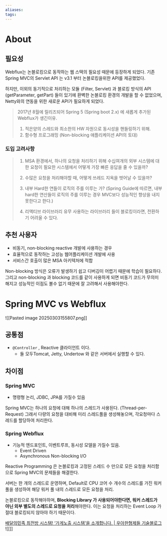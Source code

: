 ```yaml
---
aliases: 
tags:
---
```

# About 


## 필요성

Webflux는 논블로킹으로 동작하는 웹 스택의 필요성 때문에 등장하게 되었다. 기존 Spring MVC의 Servlet API 는 v3.1 부터 논블로킹을위한 API를 제공했었다. 

하지만, 이외의 동기적으로 처리하는 모듈 (Filter, Servlet) 과 블로킹 방식의 API (getParameter, getPart) 들이 있기에 환벽한 논블로킹 환경의 개발을 할 수 없었으며, Netty와의 연동을 위한 새로운 API가 필요하게 되었다. 

> 2017년 8월에 릴리즈되어 Spring 5 (Spring boot 2.x) 에 새롭게 추가된 Webflux가 생긴이유.
> 
> 1. 적은양의 스레드와 최소한의 HW 자원으로 동시성을 핸들링하기 위해. 
> 2. 함수형 프로그래밍 (Non-blocking 애플리케이션 API의 토대)

### 도입 고려사항 

> 1. MSA  환경에서, 하나의 요청을 처리하기 위해 수십여개의 외부 시스템에 대한 요청이 필요한 시스템에서 어떻게 가장 빠른 응답을 줄 수 있을까?
> 
> 2. 수많은 요청을 처리해야할 때, 어떻게 쓰레드 지옥을 벗어날 수 있을까?
>
> 3. 내부 Hard한 연들이 로직의 주를 이루는 가? 
>    (Spring Guide에 따르면, 내부 hard한 연산들이 로직의 주를 이루는 경우 MVC보다 성능적인 향상을 내지 못한다고 한다.)
> 4. 리액티브 라이브러리 유무 
>    사용하는 라이브러리 들이 블로킹이라면, 전환하기 어려울 수 있다. 




## 추천 사용자 
- 비동기, non-blocking reactive 개발에 사용하는 경우
- 효율적으로 동작하는 고성능 웹어플리케이션 개발에 사용
- 서비스간 호출이 많은 MSA 아키텍처에 적합


Non-blocking 방식은 오류가 발생하기 쉽고 디버깅이 어렵기 때문에 학습이 필요하다. 그리고 non-blocking 과 blocking 코드를 같이 사용하게 되면 비동기 코드가 무의미해지고 성능적인 이점도 볼수 없기 때문에 잘 고려해서 사용해야한다.

# Spring MVC vs Webflux


![[Pasted image 20250303155807.png]]

## 공통점

- `@Controller` , Reactive 클라이언트 이다. 
	- 둘 모두Tomcat, Jetty, Undertow 와 같은 서버에서 실행할 수 있다. 

## 차이점

### Spring MVC
- 명령형 논리, JDBC, JPA를 가질수 있음

Spring MVC는 하나의 요청에 대해 하나의 스레드가 사용된다. (Thread-per-Request)
그래서 다량의 요청을 대비해 미리 스레드풀을 생성해놓으며, 각요청마다 스레드를 할당하여 처리한다.  


### Spring Webflux
- 기능적 엔드포인트, 이벤트루프, 동시성 모델을 가질수 있음.
	- Event Driven
	- Asynchronous Non-blocking I/O

Reactive Programming 은 논블로킹과 고정된 스레드 수 만으로 모든 요청을 처리함으로 Spring MVC의 문제들을 해결한다. 

서버는 한 개의 스레드로 운영하며, Default로 CPU 코어 수 개수의 스레드를 가진 워커풀을 생성하여 해당 워커 풀 내의 스레드로 모든 요청을 처리. 

논블로킹으로 동작해야하며, **Blocking Library 가 사용되어야한다면, 워커 스레드가 아닌 외부 별도의 스레드로 요청을 처리**해야한다. 이는 요청을 처리하는 Event Loop 가 절대 블로킹되지 않아야 하기 때문이다. 



[배달의민족 최전방 시스템! ‘가게노출 시스템’을 소개합니다. | 우아한형제들 기술블로그](https://techblog.woowahan.com/2667/)
![[]]

